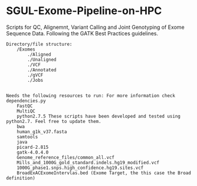 # SGUL-Exome-Pipeline-on-HPC

Scripts for QC, Alignemnt, Variant Calling and Joint Genotyping of Exome Sequence Data. Following the GATK Best Practices guidelines.

    Directory/file structure:
        /Exomes
            ./Aligned
            ./Unaligned
            ./VCF
            ./Annotated
            ./gVCF
            ./Jobs


    Needs the following resources to run: For more information check dependencies.py
        FastQC
        MultiQC
        python2.7.5 These scripts have been developed and tested using python2.7. Feel free to update them.
        bwa
        human_g1k_v37.fasta
        samtools
        java
        picard-2.815
        gatk-4.0.4.0
        Genome_reference_files/common_all.vcf
        Mills_and_1000G_gold_standard.indels.hg19_modified.vcf
        1000G_phase1.snps.high_confidence.hg19.sites.vcf
        BroadExACExomeIntervlas.bed (Exome Target, the this case the Broad definition)
